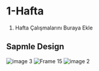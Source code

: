 # 1-Hafta
1. Hafta Çalışmalarını Buraya Ekle


## Sapmle Design

![image 3](https://user-images.githubusercontent.com/73692800/146929307-794c95a7-ca1c-41c2-beb0-c70a51d1c028.png)
![Frame 15](https://user-images.githubusercontent.com/73692800/146929326-5f968d74-3639-4fe2-8d32-4612df9a9ddf.jpg)
![image 2](https://user-images.githubusercontent.com/73692800/146929339-574b3e8d-48f9-462b-96e8-7de795f4f63a.png)
